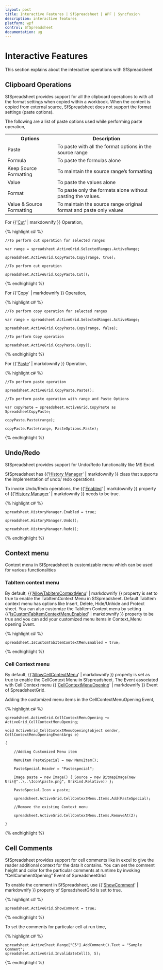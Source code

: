 ```yaml
---
layout: post
title: Interactive Features | SfSpreadsheet | WPF | Syncfusion
description: interactive features
platform: wpf
control: SfSpreadsheet
documentation: ug
---
```


# Interactive Features

 This section explains about the interactive operations with SfSpreadsheet
  
## Clipboard Operations

SfSpreadsheet provides support for all the clipboard operations to with all the format settings when copied within a workbook. When the content is copied from external source, SfSpreadsheet does not support the format settings (paste options). 

The following are a list of paste options used while performing paste operation,

<table>
<tr>
<th>
Options</th><th>
Description</th></tr>
<tr>
<td>
Paste</td><td>
To paste with all the format options in the source range</td></tr>
<tr>
<td>
Formula</td><td>
To paste the formulas alone </td></tr>
<tr>
<td>
Keep Source Formatting</td><td>
To maintain the source range’s formatting</td></tr>
<tr>
<td>
Value</td><td>
To paste the values alone</td></tr>
<tr>
<td>
Format</td><td>
To paste only the formats alone without pasting the values.</td></tr>
<tr>
<td>
Value & Source Formatting</td><td>
To maintain the source range original format and paste only values</td></tr>
</table>

For {{'[Cut](http://help.syncfusion.com/cr/cref_files/wpf/sfspreadsheet/topic6411.html)' | markdownify }} Operation,

{% highlight c# %}
			
    //To perform cut operation for selected ranges

    var range = spreadsheet.ActiveGrid.SelectedRanges.ActiveRange;

    spreadsheet.ActiveGrid.CopyPaste.Copy(range, true);

    //To perform cut operation

    spreadsheet.ActiveGrid.CopyPaste.Cut();

{% endhighlight %}

For {{'[Copy](http://help.syncfusion.com/cr/cref_files/wpf/sfspreadsheet/topic6405.html)' | markdownify }} Operation,

{% highlight c# %}

    //To perform copy operation for selected ranges

    var range = spreadsheet.ActiveGrid.SelectedRanges.ActiveRange;

    spreadsheet.ActiveGrid.CopyPaste.Copy(range, false);

    //To perform Copy operation

    spreadsheet.ActiveGrid.CopyPaste.Copy();

{% endhighlight %}

For {{'[Paste](http://help.syncfusion.com/cr/cref_files/wpf/sfspreadsheet/topic6416.html)' | markdownify }} Operation,

{% highlight c# %}

    //To perform paste operation

    spreadsheet.ActiveGrid.CopyPaste.Paste();

    //To perform paste operation with range and Paste Options

    var copyPaste = spreadsheet.ActiveGrid.CopyPaste as SpreadsheetCopyPaste;

    copyPaste.Paste(range);

    copyPaste.Paste(range, PasteOptions.Paste);

{% endhighlight %}
<br/>

## Undo/Redo

SfSpreadsheet provides support for Undo/Redo functionality like MS Excel. 

SfSpreadsheet has {{'[History Manager](http://help.syncfusion.com/cr/cref_files/wpf/sfspreadsheet/topic8527.html)' | markdownify }} class that supports the implementation of undo/ redo operations

To invoke Undo/Redo operations, the {{'[Enabled](http://help.syncfusion.com/cr/cref_files/wpf/sfspreadsheet/topic8543.html)' | markdownify }} property of {{'[History Manager](http://help.syncfusion.com/cr/cref_files/wpf/sfspreadsheet/topic8527.html)' | markdownify }}  needs to be true.  

{% highlight c# %}

    spreadsheet.HistoryManager.Enabled = true;

    spreadsheet.HistoryManager.Undo();

    spreadsheet.HistoryManager.Redo();

{% endhighlight %}
<br/>

## Context menu

Context menu in SfSpreadsheet is customizable menu which can be used for various functionalities

### TabItem context menu

By default, {{'[AllowTabItemContextMenu](http://help.syncfusion.com/cr/cref_files/wpf/sfspreadsheet/topic6318.html)' | markdownify }} property is set to true to enable the TabItemContext Menu in SfSpreadsheet. Default TabItem context menu has options like Insert, Delete, Hide/Unhide and Protect sheet. You can also customize the TabItem Context menu by setting {{'[IsCustomTabItemContextMenuEnabled](http://help.syncfusion.com/cr/cref_files/wpf/sfspreadsheet/topic6331.html)' | markdownify }}  property to be true and you can add your customized menu items in Context_Menu opening Event.

{% highlight c# %}

    spreadsheet.IsCustomTabItemContextMenuEnabled = true;

{% endhighlight %}

### Cell Context menu

By default, {{'[AllowCellContextMenu](http://help.syncfusion.com/cr/cref_files/wpf/sfspreadsheet/topic6315.html)' | markdownify }} property is set as true to enable the CellContext Menu in Sfspreadsheet. The Event associated with Cell Context menu {{'[CellContextMenuOpening](http://help.syncfusion.com/cr/cref_files/wpf/sfspreadsheet/topic2597.html)' | markdownify }} Event of SpreadsheetGrid.

Adding the customized menu items in the CellContextMenuOpening Event,

{% highlight c# %}

    spreadsheet.ActiveGrid.CellContextMenuOpening += ActiveGrid_CellContextMenuOpening;

    void ActiveGrid_CellContextMenuOpening(object sender, CellContextMenuOpeningEventArgs e)

    {

        //Adding Customized Menu item

        MenuItem PasteSpecial = new MenuItem();

        PasteSpecial.Header = "Pastespecial";

        Image paste = new Image() { Source = new BitmapImage(new Uri(@"..\..\Icon\paste.png", UriKind.Relative)) };

        PasteSpecial.Icon = paste;

        spreadsheet.ActiveGrid.CellContextMenu.Items.Add(PasteSpecial);

        //Remove the existing Context menu

        spreadsheet.ActiveGrid.CellContextMenu.Items.RemoveAt(2);

    }

{% endhighlight %}
</br>

## Cell Comments

SfSpreadsheet provides support for cell comments like in excel to give the reader additional context for the data it contains. You can set the comment height and color for the particular comments at runtime by invoking “CellCommentOpening” Event of SpreadsheetGrid

To enable the comment in SfSpreadsheet, use {{'[ShowComment](http://help.syncfusion.com/cr/cref_files/wpf/sfspreadsheet/topic2592.html)' | markdownify }} property of SpreadsheetGrid is set to true.

{% highlight c# %}

    spreadsheet.ActiveGrid.ShowComment = true;

{% endhighlight %}

To set the comments for particular cell at run time,

{% highlight c# %}

    spreadsheet.ActiveSheet.Range["E5"].AddComment().Text = "Sample Comment";
	spreadsheet.ActiveGrid.InvalidateCell(5, 5);
	
{% endhighlight %}
